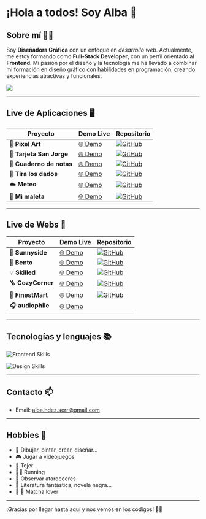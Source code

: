 # ¡Hola a todos! Soy Alba 👋

## Sobre mí 👩‍💻
Soy **Diseñadora Gráfica** con un enfoque en *desarrollo web*. Actualmente, me estoy formando como **Full-Stack Developer**, con un perfil orientado al **Frontend**. Mi pasión por el diseño y la tecnología me ha llevado a combinar mi formación en diseño gráfico con habilidades en programación, creando experiencias atractivas y funcionales.

<div>
  <a>
   <img src="https://komarev.com/ghpvc/?username=albahdezs&style=flat-square&color=red"/>
  <a/>
<div>

---

## Live de Aplicaciones 🖥️

| Proyecto                 | Demo Live                                                | Repositorio                                                                                                             |
| ------------------------ | -------------------------------------------------------- | ----------------------------------------------------------------------------------------------------------------------- |
| 🎨 **Pixel Art**         | [🌐 Demo](https://albahdezs.github.io/pixel-art/)         | [![GitHub](https://img.shields.io/badge/GitHub-Code-black?logo=github)](https://github.com/albahdezs/pixel-art)         |
| 🧙 **Tarjeta San Jorge** | [🌐 Demo](https://albahdezs.github.io/card-sanjorge/)     | [![GitHub](https://img.shields.io/badge/GitHub-Code-black?logo=github)](https://github.com/albahdezs/card-sanjorge)     |
| 📝 **Cuaderno de notas** | [🌐 Demo](https://albahdezs.github.io/cuaderno-de-notas/) | [![GitHub](https://img.shields.io/badge/GitHub-Code-black?logo=github)](https://github.com/albahdezs/cuaderno-de-notas) |
| 🎲 **Tira los dados**    | [🌐 Demo](https://albahdezs.github.io/tira-los-dados/)    | [![GitHub](https://img.shields.io/badge/GitHub-Code-black?logo=github)](https://github.com/albahdezs/tira-los-dados)    |
| ☁️ **Meteo**             | [🌐 Demo](https://albahdezs.github.io/meteo/)             | [![GitHub](https://img.shields.io/badge/GitHub-Code-black?logo=github)](https://github.com/albahdezs/meteo)             |
| 🧳 **Mi maleta**         | [🌐 Demo](https://albahdezs.github.io/mi-maleta/)         | [![GitHub](https://img.shields.io/badge/GitHub-Code-black?logo=github)](https://github.com/albahdezs/mi-maleta)         |


---

## Live de Webs 🛜

| Proyecto                 | Demo Live                                                | Repositorio                                                                                                             |
| ------------------------ | -------------------------------------------------------- | ----------------------------------------------------------------------------------------------------------------------- |
| 🍊 **Sunnyside**         | [🌐 Demo](https://albahdezs.github.io/sunnyside/)         | [![GitHub](https://img.shields.io/badge/GitHub-Code-black?logo=github)](https://github.com/albahdezs/sunnyside)         |
| 🍱 **Bento** | [🌐 Demo](https://albahdezs.github.io/bento-grid/)     | [![GitHub](https://img.shields.io/badge/GitHub-Code-black?logo=github)](https://github.com/albahdezs/bento-grid)     |
| 💡 **Skilled**    | [🌐 Demo](https://albahdezs.github.io/skilled-landing-page/)    | [![GitHub](https://img.shields.io/badge/GitHub-Code-black?logo=github)](https://github.com/albahdezs/skilled-landing-page)    |
| 🪜 **CozyCorner**             | [🌐 Demo](https://albahdezs.github.io/cozy-corner/)             | [![GitHub](https://img.shields.io/badge/GitHub-Code-black?logo=github)](https://github.com/albahdezs/cozy-corner)             |
| 🥦 **FinestMart**         | [🌐 Demo](https://albahdezs.github.io/finest-mart/)         | [![GitHub](https://img.shields.io/badge/GitHub-Code-black?logo=github)](https://github.com/albahdezs/finest-mart)         |
| 🎧 **audiophile**         | [🌐 Demo](https://audiophile.albahernandez.dev/)         |          |

---

## Tecnologías y lenguajes 📚
![Frontend Skills](https://skillicons.dev/icons?i=js,html,css,react,sass,tailwind,bootstrap,figma,wordpress,py,vscode,vite,github)<br />

![Design Skills](https://skillicons.dev/icons?i=ps,ai,pr,codepen,)

---

## Contacto 📫
- Email: alba.hdez.serr@gmail.com

---

## Hobbies :dart:
- :art: Dibujar, pintar, crear, diseñar...
- 🎮 Jugar a videojuegos
- 🧶 Tejer
- 🏃‍♀️ Running
- :city_sunset: Observar atardeceres
- :open_book: Literatura fantástica, novela negra...
- :tea: 🍃 Matcha lover

---

¡Gracias por llegar hasta aquí y nos vemos en los códigos! 👩‍💻
